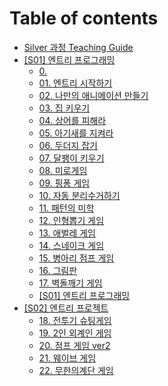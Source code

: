 # Table of contents

* [Silver 과정 Teaching Guide](README.md)
* [\[S01\] 엔트리 프로그래밍](s01/README.md)
  * [0.](<\[S01] 엔트리 프로그래밍/00_template.md>)
  * [01. 엔트리 시작하기](<\[S01] 엔트리 프로그래밍/01. 엔트리 시작하기.md>)
  * [02. 나만의 애니메이션 만들기](<\[S01] 엔트리 프로그래밍/02_나만의애니메이션만들기.md>)
  * [03. 집 키우기](<\[S01] 엔트리 프로그래밍/03_집키우기.md>)
  * [04. 상어를 피해라](<\[S01] 엔트리 프로그래밍/04_상어를피해라.md>)
  * [05. 아기새를 지켜라](<\[S01] 엔트리 프로그래밍/05_아기새를지켜라.md>)
  * [06. 두더지 잡기](<\[S01] 엔트리 프로그래밍/06_두더지잡기.md>)
  * [07. 달팽이 키우기](<\[S01] 엔트리 프로그래밍/07_달팽이키우기.md>)
  * [08. 미로게임](<\[S01] 엔트리 프로그래밍/08_미로게임.md>)
  * [09. 핑퐁 게임](<\[S01] 엔트리 프로그래밍/09_핑퐁게임.md>)
  * [10. 자동 분리수거하기](<\[S01] 엔트리 프로그래밍/10_자동분리수거하기.md>)
  * [11. 패턴의 미학](<\[S01] 엔트리 프로그래밍/11_패턴의미학.md>)
  * [12. 인형뽑기 게임](<\[S01] 엔트리 프로그래밍/12_인형뽑기 게임.md>)
  * [13. 애벌레 게임](<\[S01] 엔트리 프로그래밍/13_애벌레게임.md>)
  * [14. 스네이크 게임](<\[S01] 엔트리 프로그래밍/14_스네이크게임.md>)
  * [15. 병아리 점프 게임](<\[S01] 엔트리 프로그래밍/15_병아리점프게임.md>)
  * [16. 그림판](<\[S01] 엔트리 프로그래밍/16_그림판.md>)
  * [17. 벽돌깨기 게임](<\[S01] 엔트리 프로그래밍/17_벽돌깨기 게임.md>)
  * [\[S01\] 엔트리 프로그래밍](<\[S01] 엔트리 프로그래밍/\[S01] 엔트리 프로그래밍.md>)
* [\[S02\] 엔트리 프로젝트](s02/README.md)
  * [18. 전투기 슈팅게임](<\[S02] 엔트리 프로젝트/18_전투기슈팅게임12.md>)
  * [19. 2인 외계인 게임](<\[S02] 엔트리 프로젝트/19_2인외계인게임.md>)
  * [20. 점프 게임 ver2](<\[S02] 엔트리 프로젝트/20_점프게임_ver.2.md>)
  * [21. 웨이브 게임](<\[S02] 엔트리 프로젝트/21_웨이브게임.md>)
  * [22. 무한의계단 게임](<\[S02] 엔트리 프로젝트/22_무한의계단.md>)
